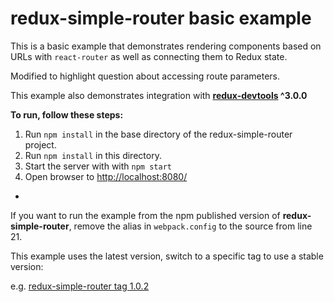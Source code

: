 redux-simple-router basic example
=================================

This is a basic example that demonstrates rendering components based
on URLs with `react-router` as well as connecting them to Redux state.

Modified to highlight question about accessing route parameters.

This example also demonstrates integration with 
**[redux-devtools](https://github.com/gaearon/redux-devtools) ^3.0.0**

**To run, follow these steps:**

1. Run `npm install` in the base directory of the redux-simple-router project.
2. Run `npm install` in this directory.
3. Start the server with with `npm start`
4. Open browser to [http://localhost:8080/](http://localhost:8080/)

-

If you want to run the example from the npm published version of 
**redux-simple-router**, remove the alias in `webpack.config` 
to the source from line 21.

This example uses the latest version, switch to a specific tag to use a stable version:

e.g. [redux-simple-router tag 1.0.2](https://github.com/rackt/redux-simple-router/tree/1.0.2/examples/basic)

